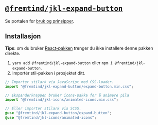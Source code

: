 # [`@fremtind/jkl-expand-button`](https://jokul.fremtind.no/komponenter/expandbutton)

Se portalen for [bruk og prinsipper](https://jokul.fremtind.no/komponenter/expandbutton).

## Installasjon

**Tips:** om du bruker [React-pakken](../expand-button-react/) trenger du ikke installere denne pakken direkte.

1. `yarn add @fremtind/jkl-expand-button` eller `npm i @fremtind/jkl-expand-button`.
2. Importér stil-pakken i prosjektet ditt.

```js
// Importer stilark via JavaScript med CSS-loader.
import "@fremtind/jkl-expand-button/expand-button.min.css";

// Ekspanderknappen bruker icons-pakka for å animere pila
import "@fremtind/jkl-icons/animated-icons.min.css";
```

```scss
// Eller importer stilark via SCSS.
@use "@fremtind/jkl-expand-button/expand-button";
@use "@fremtind/jkl-icons/animated-icons";
```
